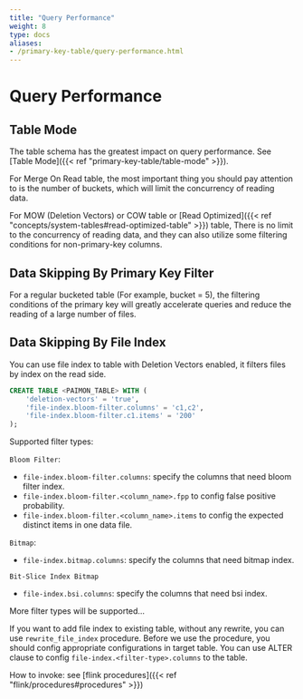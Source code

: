 ```yaml
---
title: "Query Performance"
weight: 8
type: docs
aliases:
- /primary-key-table/query-performance.html
---
```

<!--
Licensed to the Apache Software Foundation (ASF) under one
or more contributor license agreements.  See the NOTICE file
distributed with this work for additional information
regarding copyright ownership.  The ASF licenses this file
to you under the Apache License, Version 2.0 (the
"License"); you may not use this file except in compliance
with the License.  You may obtain a copy of the License at

  http://www.apache.org/licenses/LICENSE-2.0

Unless required by applicable law or agreed to in writing,
software distributed under the License is distributed on an
"AS IS" BASIS, WITHOUT WARRANTIES OR CONDITIONS OF ANY
KIND, either express or implied.  See the License for the
specific language governing permissions and limitations
under the License.
-->

# Query Performance

## Table Mode

The table schema has the greatest impact on query performance. See [Table Mode]({{< ref "primary-key-table/table-mode" >}}).

For Merge On Read table, the most important thing you should pay attention to is the number of buckets, which will limit
the concurrency of reading data.

For MOW (Deletion Vectors) or COW table or [Read Optimized]({{< ref "concepts/system-tables#read-optimized-table" >}}) table,
There is no limit to the concurrency of reading data, and they can also utilize some filtering conditions for non-primary-key columns.

## Data Skipping By Primary Key Filter

For a regular bucketed table (For example, bucket = 5), the filtering conditions of the primary key will greatly
accelerate queries and reduce the reading of a large number of files.

## Data Skipping By File Index

You can use file index to table with Deletion Vectors enabled, it filters files by index on the read side.

```sql
CREATE TABLE <PAIMON_TABLE> WITH (
    'deletion-vectors' = 'true',
    'file-index.bloom-filter.columns' = 'c1,c2',
    'file-index.bloom-filter.c1.items' = '200'
);
```

Supported filter types:

`Bloom Filter`:
* `file-index.bloom-filter.columns`: specify the columns that need bloom filter index.
* `file-index.bloom-filter.<column_name>.fpp` to config false positive probability.
* `file-index.bloom-filter.<column_name>.items` to config the expected distinct items in one data file.

`Bitmap`:
* `file-index.bitmap.columns`: specify the columns that need bitmap index.

`Bit-Slice Index Bitmap`
* `file-index.bsi.columns`: specify the columns that need bsi index.

More filter types will be supported...

If you want to add file index to existing table, without any rewrite, you can use `rewrite_file_index` procedure. Before
we use the procedure, you should config appropriate configurations in target table. You can use ALTER clause to config
`file-index.<filter-type>.columns` to the table.

How to invoke: see [flink procedures]({{< ref "flink/procedures#procedures" >}}) 
